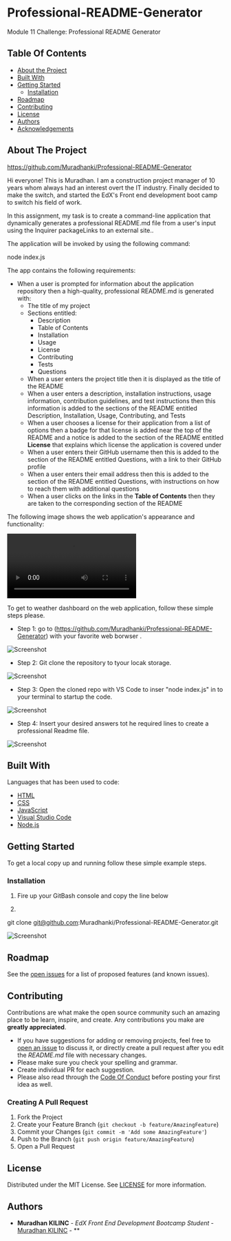 # Professional-README-Generator
Module 11 Challenge: Professional README Generator


## Table Of Contents

* [About the Project](#about-the-project)
* [Built With](#built-with)
* [Getting Started](#getting-started)
  * [Installation](#installation)
* [Roadmap](#roadmap)
* [Contributing](#contributing)
* [License](#license)
* [Authors](#authors)
* [Acknowledgements](#acknowledgements)

## About The Project


https://github.com/Muradhanki/Professional-README-Generator

Hi everyone! This is Muradhan. I am a construction project manager of 10 years whom always had an interest overt the IT industry. Finally decided to make the switch, and started the EdX's Front end development boot camp to switch his field of work. 

In this assignment, my task is to create a command-line application that dynamically generates a professional README.md file from a user's input using the Inquirer packageLinks to an external site.. 

The application will be invoked by using the following command:

node index.js

The app contains the following requirements:


* When a user is prompted for information about the application repository then a high-quality, professional README.md is generated with:
    * The title of my project 
    * Sections entitled:
      * Description 
      * Table of Contents 
      * Installation 
      * Usage 
      * License 
      * Contributing 
      * Tests 
      * Questions
    * When a user enters the project title then it is displayed as the title of the README
    * When a user enters a description, installation instructions, usage information, contribution guidelines, and test instructions then this information is added to the sections of the README entitled Description, Installation, Usage, Contributing, and Tests
    * When a user chooses a license for their application from a list of options then a badge for that license is added near the top of the README and a notice is added to the section of the README entitled **License** that explains which license the application is covered under
    * When a user enters their GitHub username then this is added to the section of the README entitled Questions, with a link to their GitHub profile
    * When a user enters their email address then this is added to the section of the README entitled Questions, with instructions on how to reach them with additional questions
    * When a user clicks on the links in the **Table of Contents** then they are taken to the corresponding section of the README

The following image shows the web application's appearance and functionality:

![Take me through video of the application.](https://github.com/Muradhanki/Professional-README-Generator/blob/main/images/Readme_guide.webm)

To get to weather dashboard on the web application, follow these simple steps please.

* Step 1: go to   (https://github.com/Muradhanki/Professional-README-Generator) with your favorite web borwser .

![Screenshot](https://github.com/Muradhanki/Professional-README-Generator/blob/main/images/terminal%20screenshot.jpg "Web application Screen Shot")

* Step 2: Git clone the repository to tyour locak storage.

![Screenshot](https://github.com/Muradhanki/Professional-README-Generator/blob/main/images/terminal%20screenshot.jpg "Web application Screen Shot")

* Step 3: Open the cloned repo with VS Code to inser "node index.js" in to your terminal to startup the code.

![Screenshot](https://github.com/Muradhanki/Professional-README-Generator/blob/main/images/terminal%20screenshot.jpg "Web application Screen Shot")

* Step 4: Insert your desired answers tot he required lines to create a professional Readme file.

![Screenshot](https://github.com/Muradhanki/Professional-README-Generator/blob/main/images/terminal%20screenshot.jpg "Web application Screen Shot")



## Built With

Languages that has been used to code:

* [HTML]()
* [CSS]()
* [JavaScript]()
* [Visual Studio Code](https://code.visualstudio.com/)
* [Node.js]()


## Getting Started

To get a local copy up and running follow these simple example steps.

### Installation

1. Fire up your GitBash console and copy the line below

2. 
git clone git@github.com:Muradhanki/Professional-README-Generator.git

![Screenshot](https://github.com/Muradhanki/Weather-Dashboard/blob/main/assets/images/git%20bash%20screen%20grab.jpg "Git Bash Installation")

## Roadmap

See the [open issues](https://github.com/Muradhanki/Weather-Dashboard/issues) for a list of proposed features (and known issues).

## Contributing

Contributions are what make the open source community such an amazing place to be learn, inspire, and create. Any contributions you make are **greatly appreciated**.
* If you have suggestions for adding or removing projects, feel free to [open an issue](https://github.com/Muradhanki/Weather-Dashboard/issues/new/choose) to discuss it, or directly create a pull request after you edit the *README.md* file with necessary changes.
* Please make sure you check your spelling and grammar.
* Create individual PR for each suggestion.
* Please also read through the [Code Of Conduct](https://muradhanki.github.io/Weather-Dashboard/blob/main/CODE_OF_CONDUCT.md) before posting your first idea as well.

### Creating A Pull Request

1. Fork the Project
2. Create your Feature Branch (`git checkout -b feature/AmazingFeature`)
3. Commit your Changes (`git commit -m 'Add some AmazingFeature'`)
4. Push to the Branch (`git push origin feature/AmazingFeature`)
5. Open a Pull Request

## License

Distributed under the MIT License. See [LICENSE](https://github.com/Muradhanki/Weather-Dashboard/blob/main/LICENSE) for more information.

## Authors

* **Muradhan KILINC** - *EdX Front End Development Bootcamp Student* - [Muradhan KILINC](https://github.com/Muradhanki) - **

